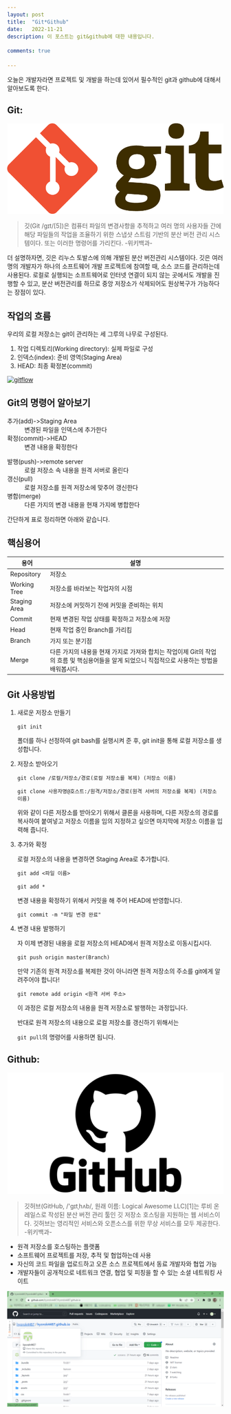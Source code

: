 ```yaml
---
layout: post
title:  "Git*Github"
date:   2022-11-21
description: 이 포스트는 git&github에 대한 내용입니다.

comments: true

---
```


<p class="intro">오늘은 개발자라면 프로젝트 및 개발을 하는데 있어서 필수적인 git과 github에 대해서 알아보도록 한다.</p>

## Git:

<img src="/assets/img/git.png" alt="">

<blockquote>
    깃(Git /ɡɪt/[5])은 컴퓨터 파일의 변경사항을 추적하고 여러 명의 사용자들 간에 해당 파일들의 작업을 조율하기 위한 스냅샷 스트림 기반의 분산 버전 관리 시스템이다. 또는 이러한 명령어를 가리킨다.    -위키백과-
</blockquote>


더 설명하자면, 깃은 리누스 토발스에 의해 개발된 분산 버전관리 시스템이다.  깃은 여러 명의 개발자가 하나의 소프트웨어 개발 프로젝트에 참여할 때, 소스 코드를 관리하는데 사용된다. 로컬로 실행되는 소프트웨어로 인터넷 연결이 되지 않는 곳에서도 개발을 진행할 수 있고, 분산 버전관리를 하므로 중앙 저장소가 삭제되어도 원상복구가 가능하다는 장점이 있다.

## 작업의 흐름

우리의 로컬 저장소는 git이 관리하는 세 그루의 나무로 구성된다.

1. 작업 디렉토리(Working directory): 실제 파일로 구성
2. 인덱스(index): 준비 영역(Staging Area)
3. HEAD: 최종 확정본(commit)

[![gitflow](/assets/images/gitflow.jpg "git workflow")](https://www.reddit.com/r/git/comments/99ul9f/git_workflow_diagram_showcasing_the_role_of/)

## Git의 명령어 알아보기

<dl>
  <dt>추가(add)->Staging Area</dt>
  <dd>변경된 파일을 인덱스에 추가한다</dd>
  <dt>확정(commit)->HEAD</dt>
  <dd>변경 내용을 확정한다</dd>
<dl>
  <dt>발행(push)->remote server</dt>
  <dd>로컬 저장소 속 내용을 원격 서버로 올린다</dd>
  <dt>갱신(pull)</dt>
  <dd>로컬 저장소를 원격 저장소에 맞추어 갱신한다</dd>
  <dt>병합(merge)</dt>
  <dd>다른 가지의 변경 내용을 현재 가지에 병합한다</dd>
</dl>

간단하게 표로 정리하면 아래와 같습니다.

## 핵심용어

| 용어         | 설명                                                         |
| ------------ | ------------------------------------------------------------ |
| Repository   | 저장소                                                       |
| Working Tree | 저장소를 바라보는 작업자의 시점                              |
| Staging Area | 저장소에 커밋하기 전에 커밋을 준비하는 위치                  |
| Commit       | 현재 변경된 작업 상태를 확정하고 저장소에 저장               |
| Head         | 현재 작업 중인 Branch를 가리킴                               |
| Branch       | 가지 또는 분기점                                             |
| Merge        | 다른 가지의 내용을 현재 가지로 가져와 합치는 작업이제 Git의 작업의 흐름 및 핵심용어들을 알게 되었으니 직접적으로 사용하는 방법을 배워봅시다. |

## Git 사용방법

1. 새로운 저장소 만들기

   `git init`

   폴더를 하나 선정하여 git bash를 실행시켜 준 후, git init을 통해 로컬 저장소를 생성합니다.

2. 저장소 받아오기

   `git clone /로컬/저장소/경로(로컬 저장소를 복제) (저장소 이름)`

   `git clone 사용자명@호스트:/원격/저장소/경로(원격 서버의 저장소를 복제) (저장소 이름)` 

   위와 같이 다른 저장소를 받아오기 위해서 클론을 사용하며, 다른 저장소의 경로를 복사하여 붙여넣고 저장소 이름을 임의 지정하고 싶으면 마지막에 저장소 이름을 입력해 줍니다.

3. 추가와 확정

   로컬 저장소의 내용을 변경하면 Staging Area로 추가합니다.

   `git add <파일 이름>`

   `git add *`

   변경 내용을 확정하기 위해서 커밋을 해 주어 HEAD에 반영합니다.

   `git commit -m "파일 변경 완료"`

4. 변경 내용 발행하기

   자 이제 변경된 내용을 로컬 저장소의 HEAD에서 원격 저장소로 이동시킵시다.

   `git push origin master(Branch)`

   만약 기존의 원격 저장소를 복제한 것이 아니라면 원격 저장소의 주소를 git에게 알려주어야 합니다!

   `git remote add origin <원격 서버 주소>`

   

   이 과정은 로컬 저장소의 내용을 원격 저장소로 발행하는 과정입니다.

   반대로 원격 저장소의 내용으로 로컬 저장소를 갱신하기 위해서는 

   `git pull`의 명령어를 사용하면 됩니다.

## Github:

   <img src="/assets/img/Github-Logo.png" alt="">

<blockquote>
    깃허브(GitHub, /'ɡɪtˌhʌb/, 원래 이름: Logical Awesome LLC)[1]는 루비 온 레일스로 작성된 분산 버전 관리 툴인 깃 저장소 호스팅을 지원하는 웹 서비스이다. 깃허브는 영리적인 서비스와 오픈소스를 위한 무상 서비스를 모두 제공한다.    -위키백과-
</blockquote>


- 원격 저장소를 호스팅하는 플랫폼
- 소프트웨어 프로젝트를 저장, 추적 및 협업하는데 사용
- 자신의 코드 파일을 업로드하고 오픈 소스 프로젝트에서 동료 개발자와 협업 가능
- 개발자들이 공개적으로 네트워크 연결, 협업 및 피칭을 할 수 있는 소셜 네트워킹 사이트

<img src="/assets/img/mygithub.png" alt="">